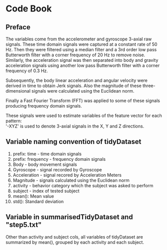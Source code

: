 # Code Book

## Preface
The variables come from the accelerometer and gyroscope 3-axial raw signals. These time domain signals were captured at a constant rate of 50 Hz. Then they were filtered using a median filter and a 3rd order low pass Butterworth filter with a corner frequency of 20 Hz to remove noise. Similarly, the acceleration signal was then separated into body and gravity acceleration signals using another low pass Butterworth filter with a corner frequency of 0.3 Hz. 

Subsequently, the body linear acceleration and angular velocity were derived in time to obtain Jerk signals. Also the magnitude of these three-dimensional signals were calculated using the Euclidean norm. 

Finally a Fast Fourier Transform (FFT) was applied to some of these signals producing frequency domain signals. 

These signals were used to estimate variables of the feature vector for each pattern:  
'-XYZ' is used to denote 3-axial signals in the X, Y and Z directions.

## Variable naming convention of tidyDataset
1. prefix: time - time domain signals
2. prefix: frequency - frequency domain signals
3. Body - body movement signals
4. Gyroscope - signal recorded by Gyroscope
5. Acceleration - signal recored by Acceleration Meters
6. Magnitude - signals calculated using the Euclidean norm
7. activity - behavior category which the subject was asked to perform
8. subject - index of tested subject
9. mean(): Mean value
10. std(): Standard deviation

## Variable in summarisedTidyDataset and "step5.txt"

Other than activity and subject cols, all variables of tidyDataset are summarized by mean(), grouped by each activity and each subject. 

